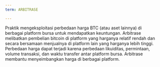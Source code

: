 ```yaml
---
term: ARBITRASE

---
```

Praktik mengeksploitasi perbedaan harga BTC (atau aset lainnya) di berbagai platform bursa untuk mendapatkan keuntungan. Arbitrase melibatkan pembelian bitcoin di platform yang harganya relatif rendah dan secara bersamaan menjualnya di platform lain yang harganya lebih tinggi. Perbedaan harga dapat terjadi karena perbedaan likuiditas, permintaan, volume transaksi, dan waktu transfer antar platform bursa. Arbitrase membantu menyeimbangkan harga di berbagai platform.